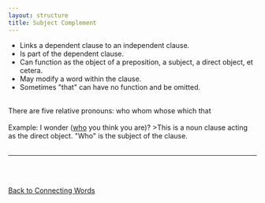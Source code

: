 ```yaml
---
layout: structure
title: Subject Complement
---
```

* Links a dependent clause to an independent clause.  
* Is part of the dependent clause.   
* Can function as the object of a preposition, a subject, a direct object, et cetera.
* May modify a word within the clause.
* Sometimes "that" can have no function and be omitted.

<br/> 
There are five relative pronouns:  
 who  
 whom  
 whose  
 which  
 that  
<br/>
<br/>
Example: I wonder (<ins>who</ins> you think you are)?
>This is a noun clause acting as the direct object.   
"Who" is the subject of the clause.   

<br/>
<br/>

---

<br/>
<br/>

[Back to Connecting Words]({{site.baseurl}}/structures/connecting-words)